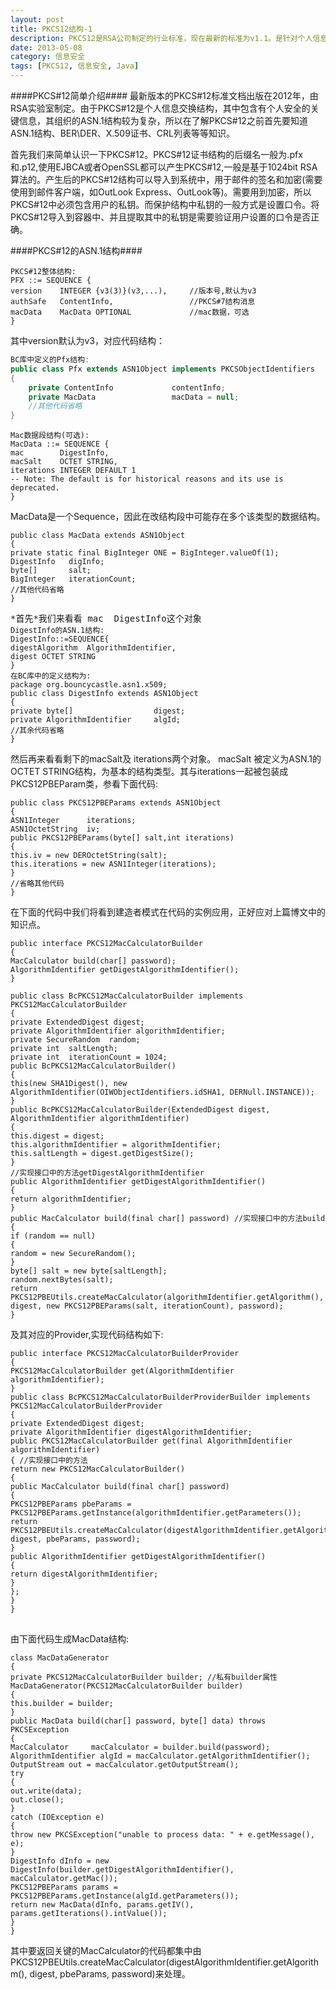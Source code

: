 ```yaml
---
layout: post
title: PKCS12结构-1
description: PKCS12是RSA公司制定的行业标准，现在最新的标准为v1.1。是针对个人信息交换的结构标准，基于ASN.1语法结构。包含私钥、证书、混杂的私密消息及扩展组成。由于ASN.1语法结构是平台无关性，继而PKCS12能够在多平台、多设备上使用，具有很强的通用性。有关PKCS#12的文档在RSA试验室可以直接下到，本文主要结合BouncyCastle开源库来了解PKCS#12结构的实现。
date: 2013-05-08
category: 信息安全
tags: [PKCS12, 信息安全, Java]
---
```


####PKCS#12简单介绍####
最新版本的PKCS#12标准文档出版在2012年，由RSA实验室制定。由于PKCS#12是个人信息交换结构，其中包含有个人安全的关键信息，其组织的ASN.1结构较为复杂，所以在了解PKCS#12之前首先要知道ASN.1结构、BER\DER、X.509证书、CRL列表等等知识。
<!--more-->
首先我们来简单认识一下PKCS#12。PKCS#12证书结构的后缀名一般为.pfx和.p12,使用EJBCA或者OpenSSL都可以产生PKCS#12,一般是基于1024bit RSA算法的。产生后的PKCS#12结构可以导入到系统中，用于邮件的签名和加密(需要使用到邮件客户端，如OutLook Express、OutLook等)。需要用到加密，所以PKCS#12中必须包含用户的私钥。而保护结构中私钥的一般方式是设置口令。将PKCS#12导入到容器中、并且提取其中的私钥是需要验证用户设置的口令是否正确。

####PKCS#12的ASN.1结构####
<pre>
<code>PKCS#12整体结构:
PFX ::= SEQUENCE {
version    INTEGER {v3(3)}(v3,...),     //版本号,默认为v3
authSafe   ContentInfo,                 //PKCS#7结构消息
macData    MacData OPTIONAL             //mac数据，可选
}</code>
</pre>

其中version默认为v3，对应代码结构：
```java
BC库中定义的Pfx结构:
public class Pfx extends ASN1Object implements PKCSObjectIdentifiers
{
	private ContentInfo             contentInfo;
	private MacData                 macData = null;
	//其他代码省略
}
```
<pre>
<code>Mac数据段结构(可选):
MacData ::= SEQUENCE {
mac        DigestInfo,
macSalt    OCTET STRING,
iterations INTEGER DEFAULT 1
-- Note: The default is for historical reasons and its use is deprecated.
}</code>
</pre>
MacData是一个Sequence，因此在改结构段中可能存在多个该类型的数据结构。
<pre>
<code>public class MacData extends ASN1Object
{
private static final BigInteger ONE = BigInteger.valueOf(1);
DigestInfo   digInfo;
byte[]       salt;
BigInteger   iterationCount;
//其他代码省略
}</code>
</pre>

<pre>
*首先*我们来看看 mac  DigestInfo这个对象
<code>DigestInfo的ASN.1结构:
DigestInfo::=SEQUENCE{
digestAlgorithm  AlgorithmIdentifier,
digest OCTET STRING
}
在BC库中的定义结构为:
package org.bouncycastle.asn1.x509;
public class DigestInfo extends ASN1Object
{
private byte[]                  digest;
private AlgorithmIdentifier     algId;
//其余代码省略
}</code>
</pre>
然后再来看看剩下的macSalt及 iterations两个对象。
macSalt 被定义为ASN.1的OCTET STRING结构，为基本的结构类型。其与iterations一起被包装成PKCS12PBEParam类，参看下面代码:
<pre>
<code>public class PKCS12PBEParams extends ASN1Object
{
ASN1Integer      iterations;
ASN1OctetString  iv;
public PKCS12PBEParams(byte[] salt,int iterations)
{
this.iv = new DEROctetString(salt);
this.iterations = new ASN1Integer(iterations);
}
//省略其他代码
}</code>
</pre>
在下面的代码中我们将看到建造者模式在代码的实例应用，正好应对上篇博文中的知识点。
<pre>
<code>public interface PKCS12MacCalculatorBuilder
{
MacCalculator build(char[] password);
AlgorithmIdentifier getDigestAlgorithmIdentifier();
}</code>
</pre>
<pre>
<code>public class BcPKCS12MacCalculatorBuilder implements PKCS12MacCalculatorBuilder
{
private ExtendedDigest digest;
private AlgorithmIdentifier algorithmIdentifier;
private SecureRandom  random;
private int  saltLength;
private int  iterationCount = 1024;
public BcPKCS12MacCalculatorBuilder()
{
this(new SHA1Digest(), new AlgorithmIdentifier(OIWObjectIdentifiers.idSHA1, DERNull.INSTANCE));
}
public BcPKCS12MacCalculatorBuilder(ExtendedDigest digest, AlgorithmIdentifier algorithmIdentifier)
{
this.digest = digest;
this.algorithmIdentifier = algorithmIdentifier;
this.saltLength = digest.getDigestSize();
}
//实现接口中的方法getDigestAlgorithmIdentifier
public AlgorithmIdentifier getDigestAlgorithmIdentifier() 
{
return algorithmIdentifier;
}
public MacCalculator build(final char[] password) //实现接口中的方法build
{
if (random == null)
{
random = new SecureRandom();
}
byte[] salt = new byte[saltLength];
random.nextBytes(salt);
return PKCS12PBEUtils.createMacCalculator(algorithmIdentifier.getAlgorithm(), digest, new PKCS12PBEParams(salt, iterationCount), password);
}</code>
</pre>
及其对应的Provider,实现代码结构如下:
<pre>
<code>public interface PKCS12MacCalculatorBuilderProvider
{
PKCS12MacCalculatorBuilder get(AlgorithmIdentifier algorithmIdentifier);
}
public class BcPKCS12MacCalculatorBuilderProviderBuilder implements PKCS12MacCalculatorBuilderProvider
{
private ExtendedDigest digest;
private AlgorithmIdentifier digestAlgorithmIdentifier;
public PKCS12MacCalculatorBuilder get(final AlgorithmIdentifier algorithmIdentifier)
{ //实现接口中的方法
return new PKCS12MacCalculatorBuilder()
{
public MacCalculator build(final char[] password)
{
PKCS12PBEParams pbeParams = PKCS12PBEParams.getInstance(algorithmIdentifier.getParameters());
return PKCS12PBEUtils.createMacCalculator(digestAlgorithmIdentifier.getAlgorithm(), digest, pbeParams, password);
}
public AlgorithmIdentifier getDigestAlgorithmIdentifier()
{
return digestAlgorithmIdentifier;
}
};
}
}
</code>
</pre>
由下面代码生成MacData结构:
<pre>
<code>class MacDataGenerator
{
private PKCS12MacCalculatorBuilder builder; //私有builder属性
MacDataGenerator(PKCS12MacCalculatorBuilder builder)
{
this.builder = builder;
}
public MacData build(char[] password, byte[] data) throws PKCSException
{
MacCalculator     macCalculator = builder.build(password);
AlgorithmIdentifier algId = macCalculator.getAlgorithmIdentifier();
OutputStream out = macCalculator.getOutputStream();
try
{
out.write(data);
out.close();
}
catch (IOException e)
{
throw new PKCSException("unable to process data: " + e.getMessage(), e);
}
DigestInfo dInfo = new DigestInfo(builder.getDigestAlgorithmIdentifier(), macCalculator.getMac());
PKCS12PBEParams params = PKCS12PBEParams.getInstance(algId.getParameters());
return new MacData(dInfo, params.getIV(), params.getIterations().intValue());
}
}</code>
</pre>
其中要返回关键的MacCalculator的代码都集中由PKCS12PBEUtils.createMacCalculator(digestAlgorithmIdentifier.getAlgorithm(), digest, pbeParams, password)来处理。
